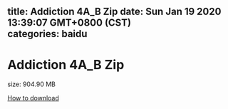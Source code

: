 
title: Addiction 4A_B Zip
date: Sun Jan 19 2020 13:39:07 GMT+0800 (CST)    
categories: baidu
---

# Addiction 4A_B Zip
size: 904.90 MB
 
 

[How to download](https://bpcam.bemobtrk.com/go/2ceec3aa-1ca2-46d6-b9ff-aaa5c184517c?jno=4190)